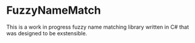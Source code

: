 # FuzzyNameMatch
This is a work in progress fuzzy name matching library written in C# that was designed to be exstensible.